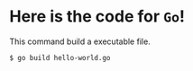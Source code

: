 # Here is the code for `Go`!

This command build a executable file.
```shell
$ go build hello-world.go
```

